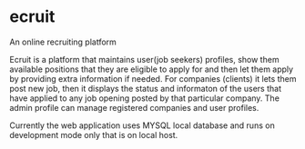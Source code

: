# ecruit
An online recruiting platform

Ecruit is a platform that maintains user(job seekers) profiles, show them available positions that they are eligible to apply for and then let them apply by providing extra information if needed.
For companies (clients) it lets them post new job, then it displays the status and informaton of the users that have applied to any job opening posted by that particular company.
The admin profile can manage registered companies and user profiles.

Currently the web application uses MYSQL local database and runs on development mode only that is on local host.
